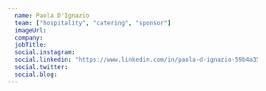 ```yaml
---
  name: Paola D'Ignazio
  team: ["hospitality", "catering", "sponsor"]
  imageUrl: 
  company: 
  jobTitle: 
  social.instagram: 
  social.linkedin: "https://www.linkedin.com/in/paola-d-ignazio-59b4a350/"
  social.twitter: 
  social.blog: 
---
```



